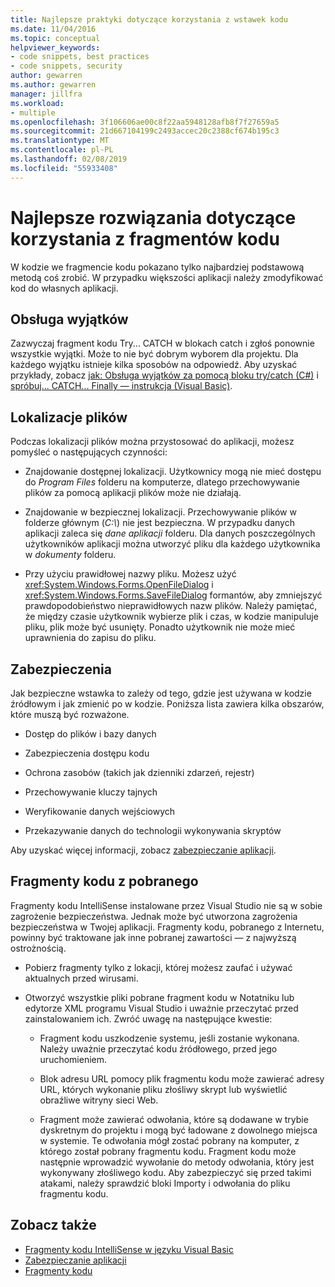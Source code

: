 ```yaml
---
title: Najlepsze praktyki dotyczące korzystania z wstawek kodu
ms.date: 11/04/2016
ms.topic: conceptual
helpviewer_keywords:
- code snippets, best practices
- code snippets, security
author: gewarren
ms.author: gewarren
manager: jillfra
ms.workload:
- multiple
ms.openlocfilehash: 3f106606ae00c8f22aa5948128afb8f7f27659a5
ms.sourcegitcommit: 21d667104199c2493accec20c2388cf674b195c3
ms.translationtype: MT
ms.contentlocale: pl-PL
ms.lasthandoff: 02/08/2019
ms.locfileid: "55933408"
---
```

# <a name="best-practices-for-using-code-snippets"></a>Najlepsze rozwiązania dotyczące korzystania z fragmentów kodu

W kodzie we fragmencie kodu pokazano tylko najbardziej podstawową metodą coś zrobić. W przypadku większości aplikacji należy zmodyfikować kod do własnych aplikacji.

## <a name="handling-exceptions"></a>Obsługa wyjątków

Zazwyczaj fragment kodu Try... CATCH w blokach catch i zgłoś ponownie wszystkie wyjątki. Może to nie być dobrym wyborem dla projektu. Dla każdego wyjątku istnieje kilka sposobów na odpowiedź. Aby uzyskać przykłady, zobacz [jak: Obsługa wyjątków za pomocą bloku try/catch (C#)](/dotnet/csharp/programming-guide/exceptions/how-to-handle-an-exception-using-try-catch) i [spróbuj... CATCH... Finally — instrukcja (Visual Basic)](/dotnet/visual-basic/language-reference/statements/try-catch-finally-statement).

## <a name="file-locations"></a>Lokalizacje plików

Podczas lokalizacji plików można przystosować do aplikacji, możesz pomyśleć o następujących czynności:

- Znajdowanie dostępnej lokalizacji. Użytkownicy mogą nie mieć dostępu do *Program Files* folderu na komputerze, dlatego przechowywanie plików za pomocą aplikacji plików może nie działają.

- Znajdowanie w bezpiecznej lokalizacji. Przechowywanie plików w folderze głównym (*C:\\*) nie jest bezpieczna. W przypadku danych aplikacji zaleca się *dane aplikacji* folderu. Dla danych poszczególnych użytkowników aplikacji można utworzyć pliku dla każdego użytkownika w *dokumenty* folderu.

- Przy użyciu prawidłowej nazwy pliku. Możesz użyć <xref:System.Windows.Forms.OpenFileDialog> i <xref:System.Windows.Forms.SaveFileDialog> formantów, aby zmniejszyć prawdopodobieństwo nieprawidłowych nazw plików. Należy pamiętać, że między czasie użytkownik wybierze plik i czas, w kodzie manipuluje pliku, plik może być usunięty. Ponadto użytkownik nie może mieć uprawnienia do zapisu do pliku.

## <a name="security"></a>Zabezpieczenia

Jak bezpieczne wstawka to zależy od tego, gdzie jest używana w kodzie źródłowym i jak zmienić po w kodzie. Poniższa lista zawiera kilka obszarów, które muszą być rozważone.

- Dostęp do plików i bazy danych

- Zabezpieczenia dostępu kodu

- Ochrona zasobów (takich jak dzienniki zdarzeń, rejestr)

- Przechowywanie kluczy tajnych

- Weryfikowanie danych wejściowych

- Przekazywanie danych do technologii wykonywania skryptów

Aby uzyskać więcej informacji, zobacz [zabezpieczanie aplikacji](../ide/securing-applications.md).

## <a name="downloaded-code-snippets"></a>Fragmenty kodu z pobranego

Fragmenty kodu IntelliSense instalowane przez Visual Studio nie są w sobie zagrożenie bezpieczeństwa. Jednak może być utworzona zagrożenia bezpieczeństwa w Twojej aplikacji. Fragmenty kodu, pobranego z Internetu, powinny być traktowane jak inne pobranej zawartości — z najwyższą ostrożnością.

- Pobierz fragmenty tylko z lokacji, której możesz zaufać i używać aktualnych przed wirusami.

- Otworzyć wszystkie pliki pobrane fragment kodu w Notatniku lub edytorze XML programu Visual Studio i uważnie przeczytać przed zainstalowaniem ich. Zwróć uwagę na następujące kwestie:

    - Fragment kodu uszkodzenie systemu, jeśli zostanie wykonana. Należy uważnie przeczytać kodu źródłowego, przed jego uruchomieniem.

    - Blok adresu URL pomocy plik fragmentu kodu może zawierać adresy URL, których wykonanie pliku złośliwy skrypt lub wyświetlić obraźliwe witryny sieci Web.

    - Fragment może zawierać odwołania, które są dodawane w trybie dyskretnym do projektu i mogą być ładowane z dowolnego miejsca w systemie. Te odwołania mógł zostać pobrany na komputer, z którego został pobrany fragmentu kodu. Fragment kodu może następnie wprowadzić wywołanie do metody odwołania, który jest wykonywany złośliwego kodu. Aby zabezpieczyć się przed takimi atakami, należy sprawdzić bloki Importy i odwołania do pliku fragmentu kodu.

## <a name="see-also"></a>Zobacz także

- [Fragmenty kodu IntelliSense w języku Visual Basic](/dotnet/visual-basic/developing-apps/using-ide/intellisense-code-snippets)
- [Zabezpieczanie aplikacji](../ide/securing-applications.md)
- [Fragmenty kodu](../ide/code-snippets.md)
